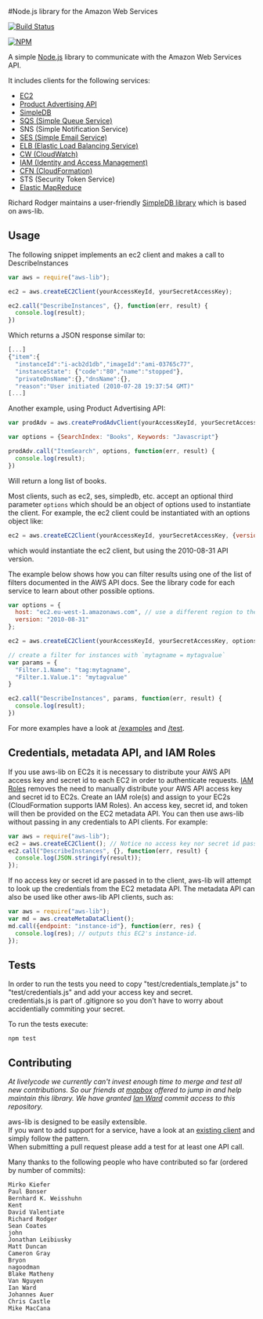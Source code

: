 #Node.js library for the Amazon Web Services

[![Build Status](https://travis-ci.org/livelycode/aws-lib.png?branch=master)](https://travis-ci.org/livelycode/aws-lib)

[![NPM](https://nodei.co/npm/aws-lib.png)](https://nodei.co/npm/aws-lib/)

A simple [Node.js](http://nodejs.org/) library to communicate with the Amazon Web Services API.

It includes clients for the following services:

   * [EC2](https://github.com/livelycode/aws-lib/blob/master/examples/ec2.js)
   * [Product Advertising API](https://github.com/livelycode/aws-lib/blob/master/examples/prod-adv.js)
   * [SimpleDB](https://github.com/livelycode/aws-lib/blob/master/test/simpledb.js)
   * [SQS (Simple Queue Service)](https://github.com/livelycode/aws-lib/blob/master/examples/sqs.js)
   * SNS (Simple Notification Service)
   * [SES (Simple Email Service)](https://github.com/livelycode/aws-lib/blob/master/examples/ses.js)
   * [ELB (Elastic Load Balancing Service)](https://github.com/livelycode/aws-lib/blob/master/examples/elb.js)
   * [CW (CloudWatch)](https://github.com/livelycode/aws-lib/blob/master/examples/cw.js)
   * [IAM (Identity and Access Management)](https://github.com/livelycode/aws-lib/blob/master/examples/iam.js)
   * [CFN (CloudFormation)](https://github.com/livelycode/aws-lib/blob/master/test/cfn.js)
   * STS (Security Token Service)
   * [Elastic MapReduce](https://github.com/livelycode/aws-lib/blob/master/test/emr.js)

Richard Rodger maintains a user-friendly [SimpleDB library](http://github.com/rjrodger/simpledb) which is based on aws-lib.

## Usage

The following snippet implements an ec2 client and makes a call to DescribeInstances

``` js
var aws = require("aws-lib");

ec2 = aws.createEC2Client(yourAccessKeyId, yourSecretAccessKey);

ec2.call("DescribeInstances", {}, function(err, result) {
  console.log(result);
})
```

Which returns a JSON response similar to:

``` js
[...]
{"item":{
  "instanceId":"i-acb2d1db","imageId":"ami-03765c77",
  "instanceState": {"code":"80","name":"stopped"},
  "privateDnsName":{},"dnsName":{},
  "reason":"User initiated (2010-07-28 19:37:54 GMT)"
[...]
```

Another example, using Product Advertising API:

``` js
var prodAdv = aws.createProdAdvClient(yourAccessKeyId, yourSecretAccessKey, yourAssociateTag);

var options = {SearchIndex: "Books", Keywords: "Javascript"}

prodAdv.call("ItemSearch", options, function(err, result) {
  console.log(result);
})
```

Will return a long list of books.

Most clients, such as ec2, ses, simpledb, etc. accept an optional third parameter `options` which should be an object of options used to instantiate the client.  For example, the ec2 client could be instantiated with an options object like:

``` js
ec2 = aws.createEC2Client(yourAccessKeyId, yourSecretAccessKey, {version: '2010-08-31'});
```
    
which would instantiate the ec2 client, but using the 2010-08-31 API version.  

The example below shows how you can filter results using one of the list of filters documented in the AWS API docs. See the library code for each service to learn about other possible options.

``` js
var options = {
  host: "ec2.eu-west-1.amazonaws.com", // use a different region to the default
  version: "2010-08-31"
};

ec2 = aws.createEC2Client(yourAccessKeyId, yourSecretAccessKey, options);

// create a filter for instances with `mytagname = mytagvalue`
var params = {
  "Filter.1.Name": "tag:mytagname",
  "Filter.1.Value.1": "mytagvalue"
}

ec2.call("DescribeInstances", params, function(err, result) {
  console.log(result);
})
```

For more examples have a look at [/examples](https://github.com/livelycode/aws-lib/tree/master/examples) and [/test](https://github.com/livelycode/aws-lib/tree/master/test).

## Credentials, metadata API, and IAM Roles

If you use aws-lib on EC2s it is necessary to distribute your AWS API access key and secret id to each EC2 in order to authenticate requests.  [IAM Roles](http://docs.amazonwebservices.com/AWSEC2/latest/UserGuide/UsingIAM.html#UsingIAMrolesWithAmazonEC2Instances) removes the need to manually distribute your AWS API access key and secret id to EC2s.  Create an IAM role(s) and assign to your EC2s (CloudFormation supports IAM Roles). An access key, secret id, and token will then be provided on the EC2 metadata API.  You can then use aws-lib without passing in any credentials to API clients.  For example:

``` js
var aws = require("aws-lib");
ec2 = aws.createEC2Client(); // Notice no access key nor secret id passed in to client
ec2.call("DescribeInstances", {}, function(err, result) {
  console.log(JSON.stringify(result));
});
```

If no access key or secret id are passed in to the client, aws-lib will attempt to look up the credentials from the EC2 metadata API.  The metadata API can also be used like other aws-lib API clients, such as:

``` js
var aws = require("aws-lib");
var md = aws.createMetaDataClient();
md.call({endpoint: "instance-id"}, function(err, res) {
  console.log(res); // outputs this EC2's instance-id.
});
```

## Tests
In order to run the tests you need to copy "test/credentials_template.js" to "test/credentials.js" and add your access key and secret.  
credentials.js is part of .gitignore so you don't have to worry about accidentially commiting your secret.

To run the tests execute:

    npm test


## Contributing
*At livelycode we currently can't invest enough time to merge and test all new contributions. So our friends at [mapbox](https://github.com/mapbox) offered to jump in and help maintain this library. We have granted [Ian Ward](https://github.com/ianshward) commit access to this repository.*

aws-lib is designed to be easily extensible.  
If you want to add support for a service, have a look at an [existing client](https://github.com/livelycode/aws-lib/blob/master/lib/ec2.js) and simply follow the pattern.  
When submitting a pull request please add a test for at least one API call.

Many thanks to the following people who have contributed so far (ordered by number of commits):

```
Mirko Kiefer
Paul Bonser
Bernhard K. Weisshuhn
Kent
David Valentiate
Richard Rodger
Sean Coates
john
Jonathan Leibiusky
Matt Duncan
Cameron Gray
Bryon
nagoodman
Blake Matheny
Van Nguyen
Ian Ward
Johannes Auer
Chris Castle
Mike MacCana
```
